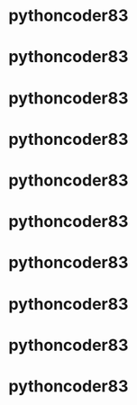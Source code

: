 # pythoncoder83
# pythoncoder83
# pythoncoder83
# pythoncoder83
# pythoncoder83
# pythoncoder83
# pythoncoder83
# pythoncoder83
# pythoncoder83
# pythoncoder83

